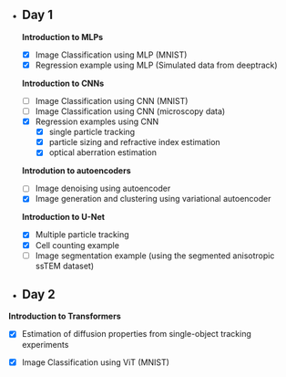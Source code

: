 - ## Day 1

  **Introduction to MLPs**
  - [x] Image Classification using MLP (MNIST)
  - [x] Regression example using MLP (Simulated data from deeptrack)

  **Introduction to CNNs**
  - [ ] Image Classification using CNN (MNIST)
  - [ ] Image Classification using CNN (microscopy data)
  - [x] Regression examples using CNN
    - [x] single particle tracking
    - [x] particle sizing and refractive index estimation
    - [x] optical aberration estimation

  **Introdution to autoencoders**
  - [ ] Image denoising using autoencoder
  - [x] Image generation and clustering using variational autoencoder 

  **Introduction to U-Net**
  - [x] Multiple particle tracking
  - [x] Cell counting example
  - [ ] Image segmentation example (using the segmented anisotropic ssTEM dataset)
 
 - ## Day 2
 
 **Introduction to Transformers**
 - [x] Estimation of diffusion properties from single-object tracking experiments
 - [x] Image Classification using ViT (MNIST)

